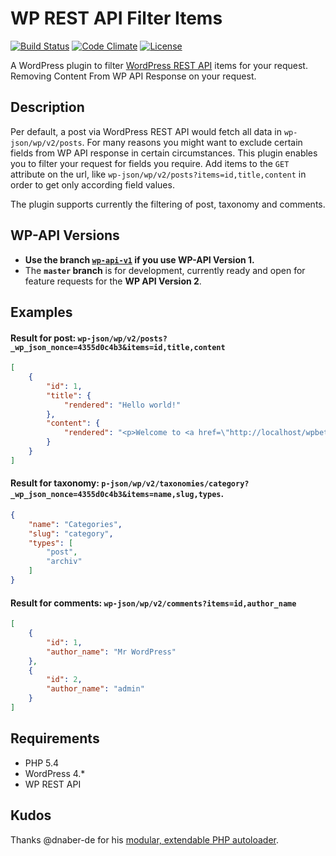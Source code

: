 # WP REST API Filter Items
[![Build Status](https://travis-ci.org/bueltge/wp-rest-api-filter-items.svg?branch=master)](https://travis-ci.org/bueltge/wp-rest-api-filter-items) [![Code Climate](https://codeclimate.com/github/bueltge/wp-rest-api-filter-items/badges/gpa.svg)](https://codeclimate.com/github/bueltge/wp-rest-api-filter-items) [![License](https://poser.pugx.org/bueltge/wp-rest-api-filter-items/license)](https://packagist.org/packages/bueltge/wp-rest-api-filter-items)

A WordPress plugin to filter [WordPress REST API](http://wp-api.org/) items for your request. Removing Content From WP API Response on your request.

## Description
Per default, a post via WordPress REST API would fetch all data in `wp-json/wp/v2/posts`. For many reasons you might want to exclude certain fields from WP API response in certain circumstances. This plugin enables you to filter your request for fields you require. Add items to the `GET` attribute on the url, like `wp-json/wp/v2/posts?items=id,title,content` in order to get only according field values.

The plugin supports currently the filtering of post, taxonomy and comments.

## WP-API Versions
 * __Use the branch [`wp-api-v1`](tree/wp-api-v1) if you use WP-API Version 1.__
 * The **`master` branch** is for development, currently ready and open for feature requests for the **WP API Version 2**.

## Examples
#### Result for post: `wp-json/wp/v2/posts?_wp_json_nonce=4355d0c4b3&items=id,title,content`
```json
[
	{
		"id": 1,
		"title": {
			"rendered": "Hello world!"
		},
		"content": {
			"rendered": "<p>Welcome to <a href=\"http://localhost/wpbeta/\">WP Beta Dev Sites</a>. This is your first post. Edit or delete it, then start blogging!</p>\n"
		}
	}
]
```

#### Result for taxonomy: `p-json/wp/v2/taxonomies/category?_wp_json_nonce=4355d0c4b3&items=name,slug,types`.
```json
{
	"name": "Categories",
	"slug": "category",
	"types": [
		"post",
		"archiv"
	]
}
```

#### Result for comments: `wp-json/wp/v2/comments?items=id,author_name`
```json
[
	{
		"id": 1,
		"author_name": "Mr WordPress"
	},
	{
		"id": 2,
		"author_name": "admin"
	}
]
```

## Requirements
 * PHP 5.4
 * WordPress 4.*
 * WP REST API

## Kudos
Thanks @dnaber-de for his [modular, extendable PHP autoloader](https://github.com/dnaber-de/Requisite).
